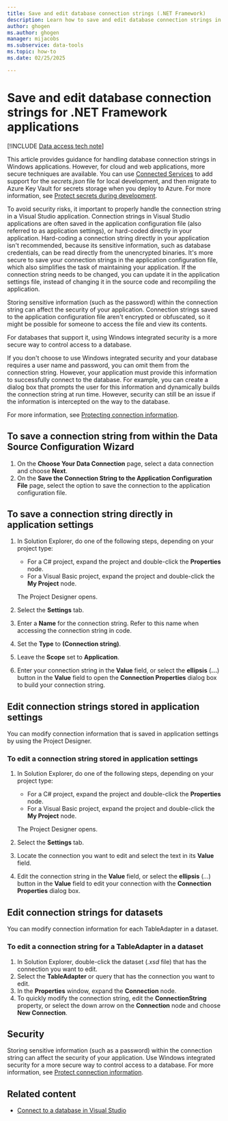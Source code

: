 ```yaml
---
title: Save and edit database connection strings (.NET Framework)
description: Learn how to save and edit database connection strings in a .NET Framework application development environment with Visual Studio, including directly in application settings.
author: ghogen
ms.author: ghogen
manager: mijacobs
ms.subservice: data-tools
ms.topic: how-to
ms.date: 02/25/2025

---
```


# Save and edit database connection strings for .NET Framework applications

[!INCLUDE [Data access tech note](./includes/data-technology-note.md)]

This article provides guidance for handling database connection strings in Windows applications. However, for cloud and web applications, more secure techniques are available. You can use [Connected Services](../azure/overview-connected-services.md) to add support for the *secrets.json* file for local development, and then migrate to Azure Key Vault for secrets storage when you deploy to Azure. For more information, see [Protect secrets during development](/aspnet/core/security/app-secrets?tabs=windows).

To avoid security risks, it important to properly handle the connection string in a Visual Studio application. Connection strings in Visual Studio applications are often saved in the application configuration file (also referred to as application settings), or hard-coded directly in your application. Hard-coding a connection string directly in your application isn't recommended, because its sensitive information, such as database credentials, can be read directly from the unencrypted binaries. It's more secure to save your connection strings in the application configuration file, which also simplifies the task of maintaining your application. If the connection string needs to be changed, you can update it in the application settings file, instead of changing it in the source code and recompiling the application.

Storing sensitive information (such as the password) within the connection string can affect the security of your application. Connection strings saved to the application configuration file aren't encrypted or obfuscated, so it might be possible for someone to access the file and view its contents.

For databases that support it, using Windows integrated security is a more secure way to control access to a database.

If you don't choose to use Windows integrated security and your database requires a user name and password, you can omit them from the connection string. However, your application must provide this information to successfully connect to the database. For example, you can create a dialog box that prompts the user for this information and dynamically builds the connection string at run time. However, security can still be an issue if the information is intercepted on the way to the database.

For more information, see [Protecting connection information](/dotnet/framework/data/adonet/protecting-connection-information).

## To save a connection string from within the Data Source Configuration Wizard

1. On the **Choose Your Data Connection** page, select a data connection and choose **Next**.
1. On the **Save the Connection String to the Application Configuration File** page, select the option to save the connection to the application configuration file.

## To save a connection string directly in application settings

1. In Solution Explorer, do one of the following steps, depending on your project type:

   - For a C# project, expand the project and double-click the **Properties** node.
   - For a Visual Basic project, expand the project and double-click the **My Project** node.

   The Project Designer opens.

1. Select the **Settings** tab.
1. Enter a **Name** for the connection string. Refer to this name when accessing the connection string in code.
1. Set the **Type** to **(Connection string)**.
1. Leave the **Scope** set to **Application**.
1. Enter your connection string in the **Value** field, or select the **ellipsis** (**...**) button in the **Value** field to open the **Connection Properties** dialog box to build your connection string.

## Edit connection strings stored in application settings

You can modify connection information that is saved in application settings by using the Project Designer.

### To edit a connection string stored in application settings

1. In Solution Explorer, do one of the following steps, depending on your project type:

   - For a C# project, expand the project and double-click the **Properties** node.
   - For a Visual Basic project, expand the project and double-click the **My Project** node.

   The Project Designer opens.

1. Select the **Settings** tab.
1. Locate the connection you want to edit and select the text in its **Value** field.
1. Edit the connection string in the **Value** field, or select the **ellipsis** (*...*) button in the **Value** field to edit your connection with the **Connection Properties** dialog box.

## Edit connection strings for datasets

You can modify connection information for each TableAdapter in a dataset.

### To edit a connection string for a TableAdapter in a dataset

1. In Solution Explorer, double-click the dataset (*.xsd* file) that has the connection you want to edit.
1. Select the **TableAdapter** or query that has the connection you want to edit.
1. In the **Properties** window, expand the **Connection** node.
1. To quickly modify the connection string, edit the **ConnectionString** property, or select the down arrow on the **Connection** node and choose **New Connection**.

## Security

Storing sensitive information (such as a password) within the connection string can affect the security of your application. Use Windows integrated security for a more secure way to control access to a database.
For more information, see [Protect connection information](/dotnet/framework/data/adonet/protecting-connection-information).

## Related content

- [Connect to a database in Visual Studio](../data-tools/add-new-connections.md)
